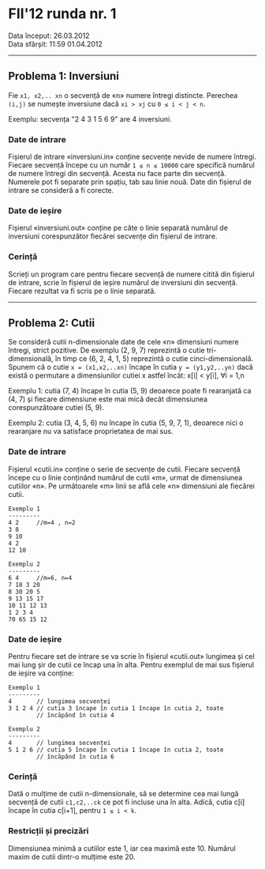 # FII'12 runda nr. 1

Data început: 26.03.2012  
Data sfârșit: 11:59 01.04.2012


-------------------------
## Problema 1: Inversiuni

Fie `x1, x2,.. xn` o secvență de «n» numere întregi distincte.
Perechea `(i,j)` se numește inversiune dacă `xi > xj` cu `0 ≤ i < j < n`.

Exemplu: secvența "2 4 3 1 5 6 9" are 4 inversiuni.


### Date de intrare

Fișierul de intrare «inversiuni.in» conține secvențe nevide de numere
întregi. Fiecare secvență începe cu un număr `1 ≤ n ≤ 10000` care
specifică numărul de numere întregi din secvență. Acesta nu face parte
din secvență. Numerele pot fi separate prin spațiu, tab sau linie nouă.
Date din fișierul de intrare se consideră a fi corecte.


### Date de ieșire

Fișierul «inversiuni.out» conține pe câte o linie separată numărul de
inversiuni corespunzător fiecărei secvențe din fișierul de intrare.


### Cerință

Scrieți un program care pentru fiecare secvență de numere citită din
fișierul de intrare, scrie în fișierul de ieșire numărul de inversiuni
din secvență. Fiecare rezultat va fi scris pe o linie separată.


--------------------
## Problema 2: Cutii

Se consideră cutii n-dimensionale date de cele «n» dimensiuni numere
întregi, strict pozitive. De exemplu (2, 9, 7) reprezintă o cutie
tri-dimensională, în timp ce (6, 2, 4, 1, 5) reprezintă o cutie
cinci-dimensională.  
Spunem că o cutie `x = (x1,x2,..xn)` încape în cutia `y = (y1,y2,..yn)`
dacă există o permutare a dimensiunilor cutiei x astfel încât:
    x[i] < y[i], ∀i = 1,n

Exemplu 1: cutia (7, 4) încape în cutia (5, 9) deoarece poate fi
rearanjată ca (4, 7) și fiecare dimensiune este mai mică decât
dimensiunea corespunzătoare cutiei (5, 9).

Exemplu 2: cutia (3, 4, 5, 6) nu încape în cutia (5, 9, 7, 1), deoarece
nici o rearanjare nu va satisface proprietatea de mai sus.

### Date de intrare

Fișierul «cutii.in» conține o serie de secvențe de cutii. Fiecare
secvență începe cu o linie conținând numărul de cutii «m», urmat de
dimensiunea cutiilor «n». Pe următoarele «m» linii se află cele «n»
dimensiuni ale fiecărei cutii.

    Exemplu 1
    ---------
    4 2		//m=4 , n=2
    3 8
    9 10
    4 2
    12 10

    Exemplu 2
    ---------
    6 4		//m=6, n=4
    7 18 3 20
    8 30 20 5
    9 13 15 17
    10 11 12 13
    1 2 3 4
    70 65 15 12

### Date de ieșire

Pentru fiecare set de intrare se va scrie în fișierul «cutii.out»
lungimea și cel mai lung șir de cutii ce încap una în alta. Pentru
exemplul de mai sus fișierul de ieșire va conține:

    Exemplu 1
    ---------
    4		// lungimea secvenței
    3 1 2 4	// cutia 3 încape în cutia 1 încape în cutia 2, toate
    		// încăpând în cutia 4

    Exemplu 2
    ---------
    4		// lungimea secvenței
    5 1 2 6	// cutia 5 încape în cutia 1 încape în cutia 2, toate
    		// încăpând în cutia 6

### Cerință

Dată o mulțime de cutii n-dimensionale, să se determine cea mai lungă
secvență de cutii `c1,c2,..ck` ce pot fi incluse una în alta. Adică,
cutia c[i] încape în cutia c[i+1], pentru `1 ≤ i < k`.

### Restricții și precizări

Dimensiunea minimă a cutiilor este 1, iar cea maximă este 10.
Numărul maxim de cutii dintr-o mulțime este 20.
